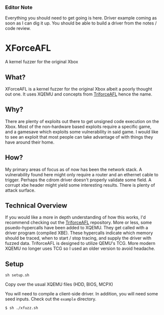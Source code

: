 
### Editor Note
Everything you should need to get going is here. Driver example coming as soon as I can dig it up. You should be able to build a driver from the notes / code review.

# XForceAFL
A kernel fuzzer for the original Xbox

## What?
XForceAFL is a kernel fuzzer for the original Xbox albeit a poorly thought out one. It uses XQEMU and concepts from [TriforceAFL](https://github.com/nccgroup/TriforceAFL) hence the name.

## Why?
There are plenty of exploits out there to get unsigned code execution on the Xbox. Most of the non-hardware based exploits require a specific game, and a gamesave which exploits some vulnerability in said game. I would like to see an exploit that most people can take advantage of with things they have around their home.

## How?
My primary areas of focus as of now has been the network stack. A vulnerability found here might only require a router and an ethernet cable to trigger. Perhaps the cdrom driver doesn't properly validate some field. A corrupt xbe header might yield some interesting results. There is plenty of attack surface.

## Technical Overview
If you would like a more in depth understanding of how this works, I'd recommend checking out the [TriforceAFL](https://github.com/nccgroup/TriforceAFL) repository. More or less, some psuedo-hypercalls have been added to XQEMU. They get called with a driver program (compiled XBE). These hypercalls indicate which memory should be traced, when to start / stop tracing, and supply the driver with fuzzed data. TriforceAFL is designed to utilize QEMU's TCG. More modern XQEMU no longer uses TCG so I used an older version to avoid headache.

## Setup
```
sh setup.sh
```

Copy over the usual XQEMU files (HDD, BIOS, MCPX)

You will need to compile a client-side driver. In addition, you will need some seed inputs. Check out the `example` directory.

```
$ sh ./xfuzz.sh
```
